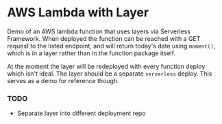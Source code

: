 # AWS Lambda with Layer
Demo of an AWS lambda function that uses layers via Serverless Framework. When deployed the function can be reached with a GET request to the listed endpoint, and will return today's date using `moment()`, which is in a layer rather than in the function package itself.

At the moment the layer will be redeployed with every function deploy which isn't ideal. The layer should be a separate `serverless` deploy. This serves as a demo for reference though.

### TODO
- Separate layer into different deployment repo


